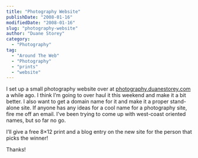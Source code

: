 ```yaml
---
title: "Photography Website"
publishDate: "2008-01-16"
modifiedDate: "2008-01-16"
slug: "photography-website"
author: "Duane Storey"
category:
  - "Photography"
tag:
  - "Around The Web"
  - "Photography"
  - "prints"
  - "website"
---
```


I set up a small photography website over at [photography.duanestorey.com](http://photography.duanestorey.com) a while ago. I think I’m going to over haul it this weekend and make it a bit better. I also want to get a domain name for it and make it a proper stand-alone site. If anyone has any ideas for a cool name for a photography site, fire me off an email. I’ve been trying to come up with west-coast oriented names, but so far no go.

I’ll give a free 8×12 print and a blog entry on the new site for the person that picks the winner!

Thanks!